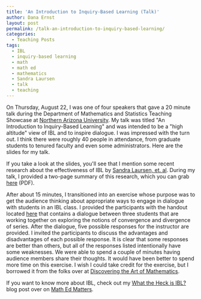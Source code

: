 ```yaml
---
title: 'An Introduction to Inquiry-Based Learning (Talk)'
author: Dana Ernst
layout: post
permalink: /talk-an-introduction-to-inquiry-based-learning/
categories:
  - Teaching Posts
tags:
  - IBL
  - inquiry-based learning
  - math
  - math ed
  - mathematics
  - Sandra Laursen
  - talk
  - teaching
---
```

On Thursday, August 22, I was one of four speakers that gave a 20 minute talk during the Department of Mathematics and Statistics Teaching Showcase at [Northern Arizona University][1]. My talk was titled "An Introduction to Inquiry-Based Learning" and was intended to be a "high altitude" view of IBL and to inspire dialogue. I was impressed with the turn out. I think there were roughly 40 people in attendance, from graduate students to tenured faculty and even some administrators. Here are the slides for my talk.

<div>
</div>

If you take a look at the slides, you'll see that I mention some recent research about the effectiveness of IBL by [Sandra Laursen, et. al][2]. During my talk, I provided a two-page summary of this research, which you can grab [here][3] (PDF).

After about 15 minutes, I transitioned into an exercise whose purpose was to get the audience thinking about appropriate ways to engage in dialogue with students in an IBL class. I provided the participants with the handout located [here][4] that contains a dialogue between three students that are working together on exploring the notions of convergence and divergence of series. After the dialogue, five possible responses for the instructor are provided. I invited the participants to discuss the advantages and disadvantages of each possible response. It is clear that some responses are better than others, but all of the responses listed intentionally have some weaknesses. We were able to spend a couple of minutes having audience members share their thoughts. It would have been better to spend more time on this exercise. I wish I could take credit for the exercise, but I borrowed it from the folks over at [Discovering the Art of Mathematics][5].

If you want to know more about IBL, check out my [What the Heck is IBL?][6] blog post over on [Math Ed Matters][7].

 [1]: http://nau.edu
 [2]: http://www.colorado.edu/eer/research/steminquiry.html
 [3]: http://danaernst.com/resources/IBLSummary.pdf
 [4]: http://danaernst.com/talks/SeriesDialogue.pdf
 [5]: http://www.artofmathematics.org/
 [6]: http://maamathedmatters.blogspot.com/2013/05/what-heck-is-ibl.html
 [7]: http://maamathedmatters.blogspot.com/
